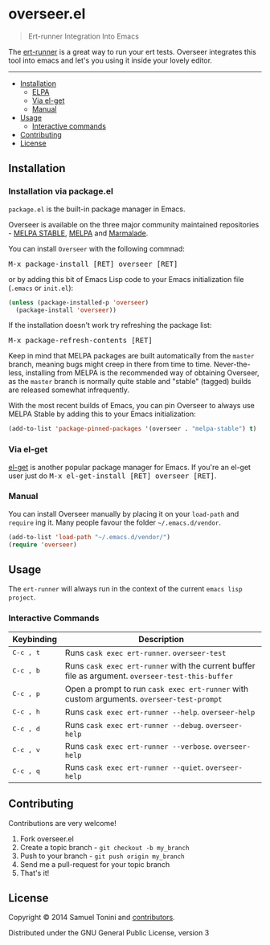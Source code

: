 # overseer.el

> Ert-runner Integration Into Emacs

The [ert-runner](https://github.com/rejeep/ert-runner.el) is a great way to run your ert tests. Overseer integrates this tool into emacs and let's you using it inside your lovely editor.

***

- [Installation](#installation)
  - [ELPA](#installation-via-packageel)
  - [Via el-get](#via-el-get)
  - [Manual](#manual)
- [Usage](#usage)
  - [Interactive commands](#interactive-commands)
- [Contributing](#contributing)
- [License](#license)

## Installation

### Installation via package.el

`package.el` is the built-in package manager in Emacs.

Overseer is available on the three major community maintained repositories -
[MELPA STABLE](melpa-stable.milkbox.net), [MELPA](http://melpa.milkbox.net) and [Marmalade](https://marmalade-repo.org/).

You can install `Overseer` with the following commnad:

<kbd>M-x package-install [RET] overseer [RET]</kbd>

or by adding this bit of Emacs Lisp code to your Emacs initialization file
(`.emacs` or `init.el`):

```el
(unless (package-installed-p 'overseer)
  (package-install 'overseer))
```

If the installation doesn't work try refreshing the package list:

<kbd>M-x package-refresh-contents [RET]</kbd>

Keep in mind that MELPA packages are built automatically from
the `master` branch, meaning bugs might creep in there from time to
time. Never-the-less, installing from MELPA is the recommended way of
obtaining Overseer, as the `master` branch is normally quite stable and
"stable" (tagged) builds are released somewhat infrequently.

With the most recent builds of Emacs, you can pin Overseer to always
use MELPA Stable by adding this to your Emacs initialization:

```el
(add-to-list 'package-pinned-packages '(overseer . "melpa-stable") t)
```

### Via el-get

[el-get](https://github.com/dimitri/el-get) is another popular package manager for Emacs. If you're an el-get
user just do <kbd>M-x el-get-install [RET] overseer [RET]</kbd>.

### Manual

You can install Overseer manually by placing it on your `load-path` and
`require` ing it. Many people favour the folder `~/.emacs.d/vendor`.

```el
(add-to-list 'load-path "~/.emacs.d/vendor/")
(require 'overseer)
```

## Usage

The `ert-runner` will always run in the context of the current `emacs lisp project`.

### Interactive Commands

Keybinding           | Description
---------------------|---------------
<kbd>C-c , t</kbd>   | Runs `cask exec ert-runner`. `overseer-test`
<kbd>C-c , b</kbd>   | Runs `cask exec ert-runner` with the current buffer file as argument. `overseer-test-this-buffer` 
<kbd>C-c , p</kbd>   | Open a prompt to run `cask exec ert-runner` with custom arguments. `overseer-test-prompt`
<kbd>C-c , h</kbd>   | Runs `cask exec ert-runner --help`. `overseer-help`
<kbd>C-c , d</kbd>   | Runs `cask exec ert-runner --debug`. `overseer-help`
<kbd>C-c , v</kbd>   | Runs `cask exec ert-runner --verbose`. `overseer-help`
<kbd>C-c , q</kbd>   | Runs `cask exec ert-runner --quiet`. `overseer-help`

## Contributing

Contributions are very welcome!

1. Fork overseer.el
2. Create a topic branch - `git checkout -b my_branch`
4. Push to your branch - `git push origin my_branch`
5. Send me a pull-request for your topic branch
6. That's it!

## License

Copyright © 2014 Samuel Tonini and
[contributors](https://github.com/tonini/overseer.el/contributors).

Distributed under the GNU General Public License, version 3

[badge-license]: https://img.shields.io/badge/license-GPL_3-green.svg
